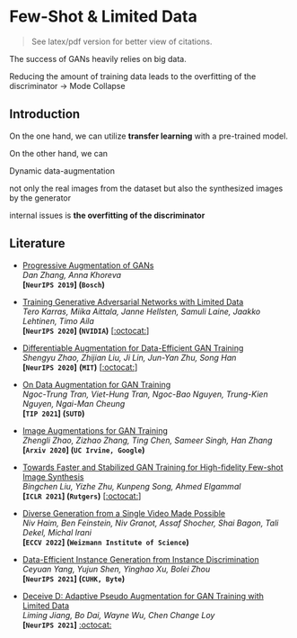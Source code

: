 # Few-Shot & Limited Data

> See latex/pdf version for better view of citations.

The success of GANs heavily relies on big data.

Reducing the amount of training data leads to the overfitting of the discriminator -> Mode Collapse



## Introduction

On the one hand, we can utilize **transfer learning** with a pre-trained model.

On the other hand, we can 

Dynamic data-augmentation

not only the real images from the dataset but also the synthesized images by the generator



internal issues is **the overfitting of the discriminator**



## Literature

- [Progressive Augmentation of GANs](https://arxiv.org/abs/1901.10422)  
  *Dan Zhang, Anna Khoreva*  
  **[`NeurIPS 2019`] (`Bosch`)**

- [Training Generative Adversarial Networks with Limited Data](https://arxiv.org/pdf/2006.06676.pdf)  
  *Tero Karras, Miika Aittala, Janne Hellsten, Samuli Laine, Jaakko Lehtinen, Timo Aila*  
  **[`NeurIPS 2020`] (`NVIDIA`)** [[:octocat:](https://github.com/NVlabs/stylegan2-ada)]
- [Differentiable Augmentation for Data-Efficient GAN Training](https://arxiv.org/pdf/2006.10738.pdf)  
  *Shengyu Zhao, Zhijian Liu, Ji Lin, Jun-Yan Zhu, Song Han*  
  **[`NeurIPS 2020`]** **(`MIT`)** [[:octocat:](https://github.com/mit-han-lab/data-efficient-gans)]
- [On Data Augmentation for GAN Training](https://arxiv.org/abs/2006.05338)  
  *Ngoc-Trung Tran, Viet-Hung Tran, Ngoc-Bao Nguyen, Trung-Kien Nguyen, Ngai-Man Cheung*  
  **[`TIP 2021`] (`SUTD`)**  
- [Image Augmentations for GAN Training](https://arxiv.org/abs/2006.02595)  
  *Zhengli Zhao, Zizhao Zhang, Ting Chen, Sameer Singh, Han Zhang*  
  **[`Arxiv 2020`] (`UC Irvine, Google`)**  
- [Towards Faster and Stabilized GAN Training for High-fidelity Few-shot Image Synthesis](https://arxiv.org/abs/2101.04775)  
  *Bingchen Liu, Yizhe Zhu, Kunpeng Song, Ahmed Elgammal*  
  **[`ICLR 2021`] (`Rutgers`)** [[:octocat:](https://github.com/odegeasslbc/FastGAN-pytorch)] 
- [Diverse Generation from a Single Video Made Possible](https://arxiv.org/abs/2109.08591)  
  *Niv Haim, Ben Feinstein, Niv Granot, Assaf Shocher, Shai Bagon, Tali Dekel, Michal Irani*  
  **[`ECCV 2022`] (`Weizmann Institute of Science`)**
- [Data-Efficient Instance Generation from Instance Discrimination](https://arxiv.org/abs/2106.04566)  
  *Ceyuan Yang, Yujun Shen, Yinghao Xu, Bolei Zhou*  
  **[`NeurIPS 2021`] (`CUHK, Byte`)** 

- [Deceive D: Adaptive Pseudo Augmentation for GAN Training with Limited Data](https://arxiv.org/abs/2111.06849)  
  *Liming Jiang, Bo Dai, Wayne Wu, Chen Change Loy*  
  **[`NeurIPS 2021`]** [:octocat:](https://github.com/EndlessSora/DeceiveD)
